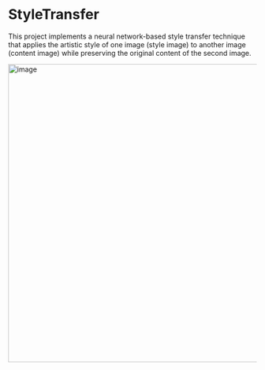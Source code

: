 # StyleTransfer

This project implements a neural network-based style transfer technique that applies the artistic style of one image (style image) to another image (content image) while preserving the original content of the second image.

<img width="606" alt="image" src="https://github.com/user-attachments/assets/95b18cab-638c-40bf-abbe-2e05632035dc" />


